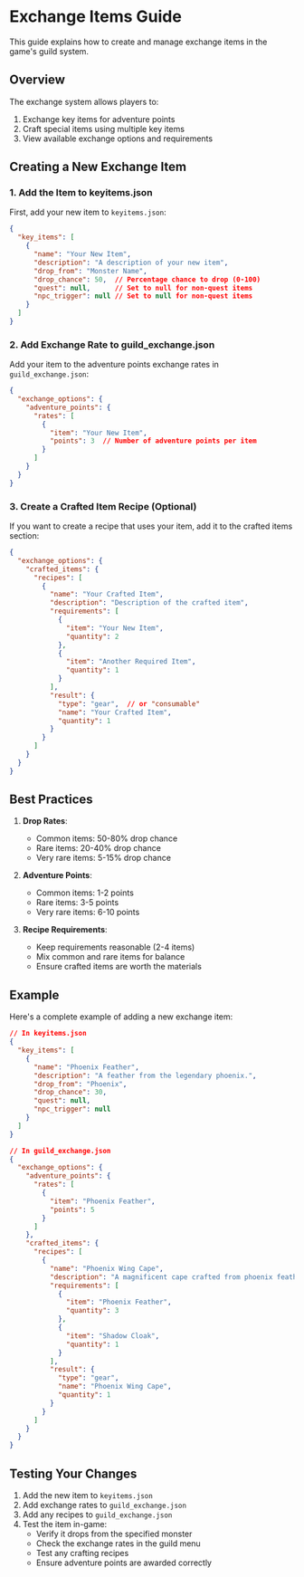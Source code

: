 # Exchange Items Guide

This guide explains how to create and manage exchange items in the game's guild system.

## Overview

The exchange system allows players to:
1. Exchange key items for adventure points
2. Craft special items using multiple key items
3. View available exchange options and requirements

## Creating a New Exchange Item

### 1. Add the Item to keyitems.json

First, add your new item to `keyitems.json`:

```json
{
  "key_items": [
    {
      "name": "Your New Item",
      "description": "A description of your new item",
      "drop_from": "Monster Name",
      "drop_chance": 50,  // Percentage chance to drop (0-100)
      "quest": null,      // Set to null for non-quest items
      "npc_trigger": null // Set to null for non-quest items
    }
  ]
}
```

### 2. Add Exchange Rate to guild_exchange.json

Add your item to the adventure points exchange rates in `guild_exchange.json`:

```json
{
  "exchange_options": {
    "adventure_points": {
      "rates": [
        {
          "item": "Your New Item",
          "points": 3  // Number of adventure points per item
        }
      ]
    }
  }
}
```

### 3. Create a Crafted Item Recipe (Optional)

If you want to create a recipe that uses your item, add it to the crafted items section:

```json
{
  "exchange_options": {
    "crafted_items": {
      "recipes": [
        {
          "name": "Your Crafted Item",
          "description": "Description of the crafted item",
          "requirements": [
            {
              "item": "Your New Item",
              "quantity": 2
            },
            {
              "item": "Another Required Item",
              "quantity": 1
            }
          ],
          "result": {
            "type": "gear",  // or "consumable"
            "name": "Your Crafted Item",
            "quantity": 1
          }
        }
      ]
    }
  }
}
```

## Best Practices

1. **Drop Rates**:
   - Common items: 50-80% drop chance
   - Rare items: 20-40% drop chance
   - Very rare items: 5-15% drop chance

2. **Adventure Points**:
   - Common items: 1-2 points
   - Rare items: 3-5 points
   - Very rare items: 6-10 points

3. **Recipe Requirements**:
   - Keep requirements reasonable (2-4 items)
   - Mix common and rare items for balance
   - Ensure crafted items are worth the materials

## Example

Here's a complete example of adding a new exchange item:

```json
// In keyitems.json
{
  "key_items": [
    {
      "name": "Phoenix Feather",
      "description": "A feather from the legendary phoenix.",
      "drop_from": "Phoenix",
      "drop_chance": 30,
      "quest": null,
      "npc_trigger": null
    }
  ]
}

// In guild_exchange.json
{
  "exchange_options": {
    "adventure_points": {
      "rates": [
        {
          "item": "Phoenix Feather",
          "points": 5
        }
      ]
    },
    "crafted_items": {
      "recipes": [
        {
          "name": "Phoenix Wing Cape",
          "description": "A magnificent cape crafted from phoenix feathers",
          "requirements": [
            {
              "item": "Phoenix Feather",
              "quantity": 3
            },
            {
              "item": "Shadow Cloak",
              "quantity": 1
            }
          ],
          "result": {
            "type": "gear",
            "name": "Phoenix Wing Cape",
            "quantity": 1
          }
        }
      ]
    }
  }
}
```

## Testing Your Changes

1. Add the new item to `keyitems.json`
2. Add exchange rates to `guild_exchange.json`
3. Add any recipes to `guild_exchange.json`
4. Test the item in-game:
   - Verify it drops from the specified monster
   - Check the exchange rates in the guild menu
   - Test any crafting recipes
   - Ensure adventure points are awarded correctly 